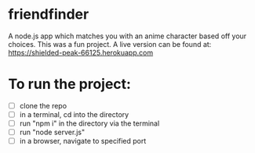 # friendfinder

A node.js app which matches you with an anime character based off your choices. This was a fun project.
A live version can be found at: https://shielded-peak-66125.herokuapp.com



# To run the project:
-  [ ] clone the repo
- [ ] in a terminal, cd into the directory
- [ ] run "npm i" in the directory via the terminal
- [ ] run "node server.js"
- [ ] in a browser, navigate to specified port
